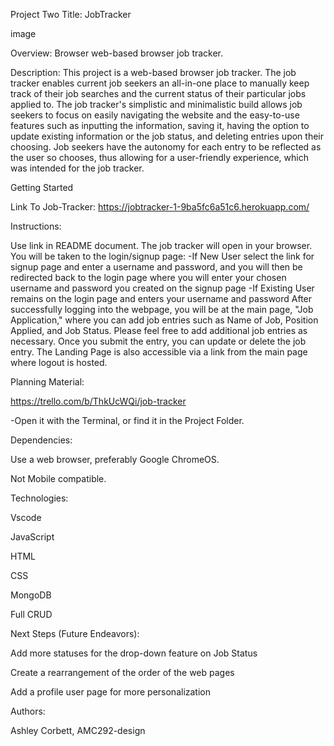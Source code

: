 Project Two Title: JobTracker

image

Overview: Browser web-based browser job tracker.

Description: This project is a web-based browser job tracker. The job tracker enables current job seekers an all-in-one place to manually keep track of their job searches and the current status of their particular jobs applied to. The job tracker's simplistic and minimalistic build allows job seekers to focus on easily navigating the website and the easy-to-use features such as inputting the information, saving it, having the option to update existing information or the job status, and deleting entries upon their choosing. Job seekers have the autonomy for each entry to be reflected as the user so chooses, thus allowing for a user-friendly experience, which was intended for the job tracker.

Getting Started

Link To Job-Tracker: https://jobtracker-1-9ba5fc6a51c6.herokuapp.com/

Instructions:

Use link in README document. The job tracker will open in your browser. You will be taken to the login/signup page: -If New User select the link for signup page and enter a username and password, and you will then be redirected back to the login page where you will enter your chosen username and password you created on the signup page -If Existing User remains on the login page and enters your username and password After successfully logging into the webpage, you will be at the main page, "Job Application," where you can add job entries such as Name of Job, Position Applied, and Job Status. Please feel free to add additional job entries as necessary. Once you submit the entry, you can update or delete the job entry. The Landing Page is also accessible via a link from the main page where logout is hosted.

Planning Material:

https://trello.com/b/ThkUcWQi/job-tracker

-Open it with the Terminal, or find it in the Project Folder.

Dependencies:

Use a web browser, preferably Google ChromeOS.

Not Mobile compatible.

Technologies:

Vscode

JavaScript

HTML

CSS

MongoDB

Full CRUD

Next Steps (Future Endeavors):

Add more statuses for the drop-down feature on Job Status

Create a rearrangement of the order of the web pages

Add a profile user page for more personalization

Authors:

Ashley Corbett, AMC292-design

